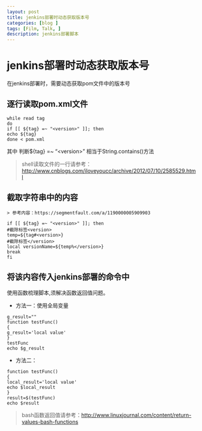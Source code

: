 ```yaml
---
layout: post
title: jenkins部署时动态获取版本号
categories: [blog ]
tags: [Film, Talk, ]
description: jenkins部署脚本
---
```




# jenkins部署时动态获取版本号
在jenkins部署时，需要动态获取pom文件中的版本号

## 逐行读取pom.xml文件

```
while read tag
do
if [[ ${tag} =~ "<version>" ]]; then
echo ${tag}
done < pom.xml 
```

其中 判断$\{tag\} =\~ “\<version\>” 相当于String.contains()方法 
> shell读取文件的一行请参考：http://www.cnblogs.com/iloveyoucc/archive/2012/07/10/2585529.html

## 截取字符串中的内容
	> 参考内容：https://segmentfault.com/a/1190000005909903
	
```
if [[ ${tag} =~ "<version>" ]]; then
#截除标签<version>
temp=${tag#<version>}
#截除标签</version>
local versionName=${temp%</version>}
break
fi
```
	
## 将该内容传入jenkins部署的命令中
使用函数梳理脚本,须解决函数返回值问题。
- 方法一：使用全局变量
```
g_result=""
function testFunc()  
{  
g_result='local value'  
}  
testFunc  
echo $g_result  
```
- 方法二：
```
function testFunc()
{
local_result='local value'  
echo $local_result  
}   
result=$(testFunc)  
echo $result  
```
> bash函数返回值请参考：http://www.linuxjournal.com/content/return-values-bash-functions
